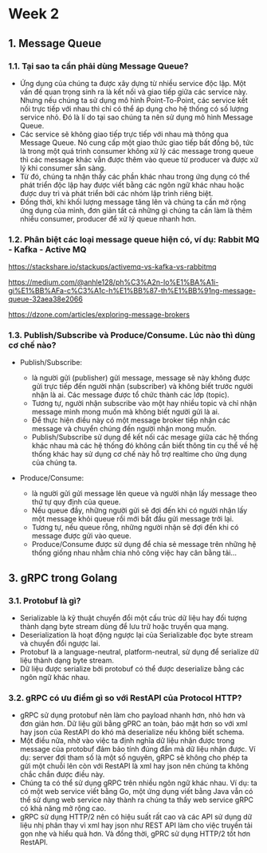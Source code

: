 Week 2
============================

## 1. Message Queue

### 1.1. Tại sao ta cần phải dùng Message Queue?
- Ứng dụng của chúng ta được xây dựng từ nhiều service độc lập. Một vấn đề quan trọng sinh ra là kết nối và giao tiếp giữa các service này. Nhưng nếu chúng ta sử dụng mô hình Point-To-Point, các service kết nối trực tiếp với nhau thì chỉ có thể áp dụng cho hệ thống có số lượng service nhỏ. Đó là lí do tại sao chúng ta nên sử dụng mô hình Message Queue.
- Các service sẽ không giao tiếp trực tiếp với nhau mà thông qua Message Queue. Nó cung cấp một giao thức giao tiếp bất đồng bộ, tức là trong một quá trình consumer không xử lý các message trong queue thì các message khác vẫn được thêm vào queue từ producer và được xử lý khi consumer sẵn sàng.
- Từ đó, chúng ta nhận thấy các phần khác nhau trong ứng dụng có thể phát triển độc lập hay được viết bằng các ngôn ngữ khác nhau hoặc được duy trì và phát triển bởi các nhóm lập trình riêng biệt.
- Đồng thời, khi khối lượng message tăng lên và chúng ta cần mở rộng ứng dụng của mình, đơn giản tất cả những gì chúng ta cần làm là thêm nhiều consumer, producer để xử lý queue nhanh hơn.

### 1.2. Phân biệt các loại message queue hiện có, ví dụ: Rabbit MQ - Kafka - Active MQ

https://stackshare.io/stackups/activemq-vs-kafka-vs-rabbitmq

https://medium.com/@anhle128/ph%C3%A2n-lo%E1%BA%A1i-gi%E1%BB%AFa-c%C3%A1c-h%E1%BB%87-th%E1%BB%91ng-message-queue-32aea38e2066

https://dzone.com/articles/exploring-message-brokers

### 1.3. Publish/‎Subscribe và Produce/Consume. Lúc nào thì dùng cơ chế nào?

- Publish/‎Subscribe:
    + là người gửi (publisher) gửi message, message sẽ này không được gửi trực tiếp đến người nhận (subscriber) và không biết trước người nhận là ai. Các message được tổ chức thành các lớp (topic).
    + Tương tự, người nhận subscribe vào một hay nhiều topic và chỉ nhận message mình mong muốn mà không biết người gửi là ai.
    + Để thực hiện điều này có một message broker tiếp nhận các message và chuyển chúng đến người nhận mong muốn.
    + Publish/‎Subscribe sử dụng để kết nối các mesage giữa các hệ thống khác nhau mà các hệ thống đó không cần biết thông tin cụ thể về hệ thống khác hay sử dụng cơ chế này hỗ trợ realtime cho ứng dụng của chúng ta.

- Produce/Consume:
    + là người gửi gửi message lên queue và người nhận lấy message theo thứ tự quy định của queue.
    + Nếu queue đầy, những người gửi sẽ đợi đến khi có người nhận lấy một message khỏi queue rồi mới bắt đầu gửi message trởi lại.
    + Tương tự, nếu queue rỗng, những người nhận sẽ đợi đến khi có message được gửi vào queue.
    + Produce/Consume được sử dụng để chia sẻ message trên những hệ thống giống nhau nhằm chia nhỏ công việc hay cân bằng tải...
## 3. gRPC trong Golang

### 3.1. Protobuf là gì?

- Serializable là kỹ thuật chuyển đổi một cấu trúc dữ liệu hay đối tượng thành dạng byte stream dùng để lưu trữ hoặc truyền qua mạng.
- Deserialization là hoạt động ngược lại của Serializable đọc byte stream và chuyển đổi ngược lai.
- Protobuf là  a language-neutral, platform-neutral, sử dụng để serialize dữ liệu thành dạng byte stream.
- Dữ liệu được serialize bởi protobuf có thể được deserialize bằng các ngôn ngữ khác nhau.

### 3.2. gRPC có ưu điểm gì so với RestAPI của Protocol HTTP?
 
 - gRPC sử dụng protobuf nên làm cho payload nhanh hơn, nhỏ hơn và đơn giản hơn. Dữ liệu gửi bằng gPRC an toàn, bảo mật hơn so với xml hay json của RestAPI do khó mà deserialize nếu không biết schema.
 - Một điều nữa, nhờ vào việc ta định nghĩa dữ liệu nhận được trong message của protobuf đảm bảo tính đúng đắn mà dữ liệu nhận được. Ví dụ: server đợi tham số là một số nguyên, gRPC sẽ không cho phép ta gửi một chuỗi lên còn với RestAPI là xml hay json nên chúng ta không chắc chắn được điều này.
 - Chúng ta có thể sử dụng gRPC trên nhiều ngôn ngữ khác nhau. Ví dụ: ta có một web service viết bằng Go, một ứng dụng viết bằng Java vẫn có thể sử dụng web service này thành ra chúng ta thấy web service gRPC có khả năng mở rộng cao.
 - gRPC sử dụng HTTP/2 nên có hiệu suất rất cao và các API sử dụng dữ liệu nhị phân thay vì xml hay json như REST API làm cho việc truyền tải gọn nhẹ và hiểu quả hơn. Và đồng thời, gPRC sử dụng HTTP/2 tốt hơn RestAPI.